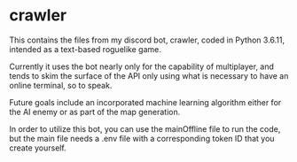 # crawler
This contains the files from my discord bot, crawler, coded in Python 3.6.11, intended as a text-based roguelike game.

Currently it uses the bot nearly only for the capability of multiplayer, and tends to skim the surface of the API only using what is necessary to have an online terminal, so to speak.

Future goals include an incorporated machine learning algorithm either for the AI enemy or as part of the map generation. 

In order to utilize this bot, you can use the mainOffline file to run the code, but the main file needs a .env file with a corresponding token ID that you create yourself.
